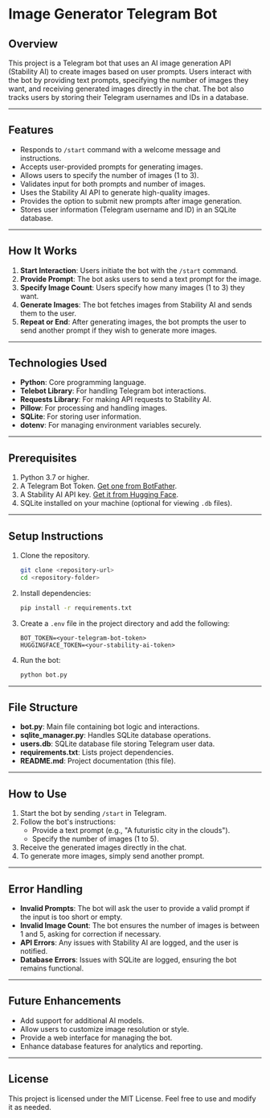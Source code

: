 # Image Generator Telegram Bot

## Overview
This project is a Telegram bot that uses an AI image generation API (Stability AI) to create images based on user prompts. Users interact with the bot by providing text prompts, specifying the number of images they want, and receiving generated images directly in the chat. The bot also tracks users by storing their Telegram usernames and IDs in a database.

---

## Features
- Responds to `/start` command with a welcome message and instructions.
- Accepts user-provided prompts for generating images.
- Allows users to specify the number of images (1 to 3).
- Validates input for both prompts and number of images.
- Uses the Stability AI API to generate high-quality images.
- Provides the option to submit new prompts after image generation.
- Stores user information (Telegram username and ID) in an SQLite database.

---

## How It Works
1. **Start Interaction**: Users initiate the bot with the `/start` command.
2. **Provide Prompt**: The bot asks users to send a text prompt for the image.
3. **Specify Image Count**: Users specify how many images (1 to 3) they want.
4. **Generate Images**: The bot fetches images from Stability AI and sends them to the user.
5. **Repeat or End**: After generating images, the bot prompts the user to send another prompt if they wish to generate more images.

---

## Technologies Used
- **Python**: Core programming language.
- **Telebot Library**: For handling Telegram bot interactions.
- **Requests Library**: For making API requests to Stability AI.
- **Pillow**: For processing and handling images.
- **SQLite**: For storing user information.
- **dotenv**: For managing environment variables securely.

---

## Prerequisites
1. Python 3.7 or higher.
2. A Telegram Bot Token. [Get one from BotFather](https://core.telegram.org/bots#botfather).
3. A Stability AI API key. [Get it from Hugging Face](https://huggingface.co/).
4. SQLite installed on your machine (optional for viewing `.db` files).

---

## Setup Instructions
1. Clone the repository.
   ```bash
   git clone <repository-url>
   cd <repository-folder>
   ```

2. Install dependencies:
   ```bash
   pip install -r requirements.txt
   ```

3. Create a `.env` file in the project directory and add the following:
   ```env
   BOT_TOKEN=<your-telegram-bot-token>
   HUGGINGFACE_TOKEN=<your-stability-ai-token>
   ```

4. Run the bot:
   ```bash
   python bot.py
   ```

---

## File Structure
- **bot.py**: Main file containing bot logic and interactions.
- **sqlite_manager.py**: Handles SQLite database operations.
- **users.db**: SQLite database file storing Telegram user data.
- **requirements.txt**: Lists project dependencies.
- **README.md**: Project documentation (this file).

---

## How to Use
1. Start the bot by sending `/start` in Telegram.
2. Follow the bot's instructions:
   - Provide a text prompt (e.g., "A futuristic city in the clouds").
   - Specify the number of images (1 to 5).
3. Receive the generated images directly in the chat.
4. To generate more images, simply send another prompt.

---

## Error Handling
- **Invalid Prompts**: The bot will ask the user to provide a valid prompt if the input is too short or empty.
- **Invalid Image Count**: The bot ensures the number of images is between 1 and 5, asking for correction if necessary.
- **API Errors**: Any issues with Stability AI are logged, and the user is notified.
- **Database Errors**: Issues with SQLite are logged, ensuring the bot remains functional.

---

## Future Enhancements
- Add support for additional AI models.
- Allow users to customize image resolution or style.
- Provide a web interface for managing the bot.
- Enhance database features for analytics and reporting.

---

## License
This project is licensed under the MIT License. Feel free to use and modify it as needed.

